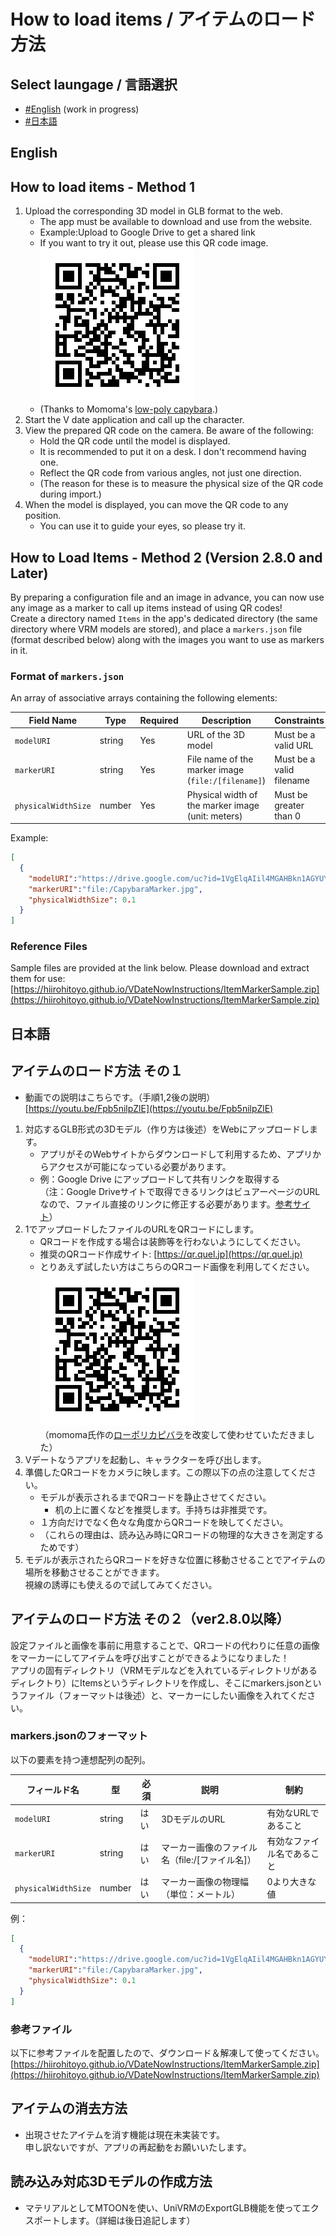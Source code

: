 # How to load items / アイテムのロード方法
## Select laungage / 言語選択
- [#English](#English) (work in progress)
- [#日本語](#日本語)

## English
## How to load items - Method 1
1. Upload the corresponding 3D model in GLB format to the web.
    - The app must be available to download and use from the website.
    - Example:Upload to Google Drive to get a shared link
    - If you want to try it out, please use this QR code image.  
    ![QR code image](pict/capybara.png)    
    - (Thanks to  Momoma's [low-poly capybara](https://booth.pm/ja/items/1145634).)
1. Start the V date application and call up the character.
1. View the prepared QR code on the camera. Be aware of the following:
    - Hold the QR code until the model is displayed.
    - It is recommended to put it on a desk. I don't recommend having one.
    - Reflect the QR code from various angles, not just one direction.
    - (The reason for these is to measure the physical size of the QR code during import.)
1. When the model is displayed, you can move the QR code to any position.
    - You can use it to guide your eyes, so please try it.

## How to Load Items - Method 2 (Version 2.8.0 and Later)

By preparing a configuration file and an image in advance, you can now use any image as a marker to call up items instead of using QR codes!   
Create a directory named `Items` in the app's dedicated directory (the same directory where VRM models are stored), and place a `markers.json` file (format described below) along with the images you want to use as markers in it.

### Format of `markers.json`

An array of associative arrays containing the following elements:

| Field Name           | Type    | Required | Description                                       | Constraints         |
|----------------------|---------|----------|---------------------------------------------------|---------------------|
| `modelURI`          | string  | Yes      | URL of the 3D model                               | Must be a valid URL |
| `markerURI`         | string  | Yes      | File name of the marker image (`file:/[filename]`) | Must be a valid filename |
| `physicalWidthSize` | number  | Yes      | Physical width of the marker image (unit: meters) | Must be greater than 0 |

Example:
```json
[
  {
    "modelURI":"https://drive.google.com/uc?id=1VgElqAIil4MGAHBkn1AGYUYHPCDQH4Nj",
    "markerURI":"file:/CapybaraMarker.jpg",
    "physicalWidthSize": 0.1
  }
]
```

### Reference Files
Sample files are provided at the link below. Please download and extract them for use:  
[https://hiirohitoyo.github.io/VDateNowInstructions/ItemMarkerSample.zip](https://hiirohitoyo.github.io/VDateNowInstructions/ItemMarkerSample.zip)

## 日本語
## アイテムのロード方法 その１
- 動画での説明はこちらです。（手順1,2後の説明） [https://youtu.be/Fpb5nilpZlE](https://youtu.be/Fpb5nilpZlE)


1. 対応するGLB形式の3Dモデル（作り方は後述）をWebにアップロードします。
    - アプリがそのWebサイトからダウンロードして利用するため、アプリからアクセスが可能になっている必要があります。
    - 例：Google Drive にアップロードして共有リンクを取得する  
    （注：Google Driveサイトで取得できるリンクはビュアーページのURLなので、ファイル直接のリンクに修正する必要があります。[参考サイト](https://qiita.com/rot-z/items/299ac40361690c51ce1d)）
1. 1でアップロードしたファイルのURLをQRコードにします。
    - QRコードを作成する場合は装飾等を行わないようにしてください。
    - 推奨のQRコード作成サイト: [https://qr.quel.jp](https://qr.quel.jp)
    - とりあえず試したい方はこちらのQRコード画像を利用してください。   
    ![QRコード画像](pict/capybara.png)  
    （momoma氏作の[ローポリカピバラ](https://booth.pm/ja/items/1145634)を改変して使わせていただきました）
1. Vデートなうアプリを起動し、キャラクターを呼び出します。
1. 準備したQRコードをカメラに映します。この際以下の点の注意してください。
    - モデルが表示されるまでQRコードを静止させてください。
      - 机の上に置くなどを推奨します。手持ちは非推奨です。
    - １方向だけでなく色々な角度からQRコードを映してください。
    - （これらの理由は、読み込み時にQRコードの物理的な大きさを測定するためです）
1. モデルが表示されたらQRコードを好きな位置に移動させることでアイテムの場所を移動させることができます。  
視線の誘導にも使えるので試してみてください。

## アイテムのロード方法 その２（ver2.8.0以降）
設定ファイルと画像を事前に用意することで、QRコードの代わりに任意の画像をマーカーにしてアイテムを呼び出すことができるようになりました！  
アプリの固有ディレクトリ（VRMモデルなどを入れているディレクトリがあるディレクトり）にItemsというディレクトリを作成し、そこにmarkers.jsonというファイル（フォーマットは後述）と、マーカーにしたい画像を入れてください。

### markers.jsonのフォーマット
以下の要素を持つ連想配列の配列。

| フィールド名           | 型      | 必須 | 説明                                           | 制約              |
|------------------------|---------|------|------------------------------------------------|-------------------|
| `modelURI`            | string  | はい | 3DモデルのURL                                  | 有効なURLであること |
| `markerURI`           | string  | はい | マーカー画像のファイル名（file:/[ファイル名]）                        | 有効なファイル名であること |
| `physicalWidthSize`   | number  | はい | マーカー画像の物理幅（単位：メートル）             | 0より大きな値         |


例：
```json
[
  {
    "modelURI":"https://drive.google.com/uc?id=1VgElqAIil4MGAHBkn1AGYUYHPCDQH4Nj",
    "markerURI":"file:/CapybaraMarker.jpg",
    "physicalWidthSize": 0.1
  }
]
```

### 参考ファイル
以下に参考ファイルを配置したので、ダウンロード＆解凍して使ってください。
[https://hiirohitoyo.github.io/VDateNowInstructions/ItemMarkerSample.zip](https://hiirohitoyo.github.io/VDateNowInstructions/ItemMarkerSample.zip)

## アイテムの消去方法
- 出現させたアイテムを消す機能は現在未実装です。  
申し訳ないですが、アプリの再起動をお願いいたします。

## 読み込み対応3Dモデルの作成方法
- マテリアルとしてMTOONを使い、UniVRMのExportGLB機能を使ってエクスポートします。（詳細は後日追記します）
